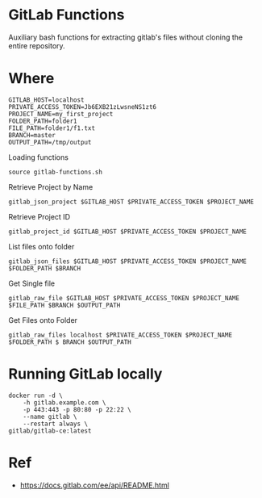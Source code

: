 # GitLab Functions

Auxiliary bash functions for extracting gitlab's files without cloning the entire repository.

# Where

    GITLAB_HOST=localhost
    PRIVATE_ACCESS_TOKEN=Jb6EXB21zLwsneNS1zt6
    PROJECT_NAME=my_first_project
    FOLDER_PATH=folder1
    FILE_PATH=folder1/f1.txt
    BRANCH=master
    OUTPUT_PATH=/tmp/output

Loading functions

    source gitlab-functions.sh

Retrieve Project by Name

    gitlab_json_project $GITLAB_HOST $PRIVATE_ACCESS_TOKEN $PROJECT_NAME

Retrieve Project ID

    gitlab_project_id $GITLAB_HOST $PRIVATE_ACCESS_TOKEN $PROJECT_NAME

List files onto folder

    gitlab_json_files $GITLAB_HOST $PRIVATE_ACCESS_TOKEN $PROJECT_NAME $FOLDER_PATH $BRANCH

Get Single file

    gitlab_raw_file $GITLAB_HOST $PRIVATE_ACCESS_TOKEN $PROJECT_NAME $FILE_PATH $BRANCH $OUTPUT_PATH

Get Files onto Folder

    gitlab_raw_files localhost $PRIVATE_ACCESS_TOKEN $PROJECT_NAME $FOLDER_PATH $ BRANCH $OUTPUT_PATH


# Running GitLab locally

    docker run -d \
        -h gitlab.example.com \
        -p 443:443 -p 80:80 -p 22:22 \
        --name gitlab \
        --restart always \
    gitlab/gitlab-ce:latest


# Ref

* https://docs.gitlab.com/ee/api/README.html